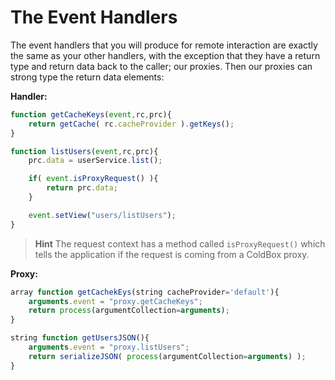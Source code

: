 # The Event Handlers

The event handlers that you will produce for remote interaction are exactly the same as your other handlers, with the exception that they have a return type and return data back to the caller; our proxies. Then our proxies can strong type the return data elements:

**Handler:**

```javascript
function getCacheKeys(event,rc,prc){
    return getCache( rc.cacheProvider ).getKeys();
}

function listUsers(event,rc,prc){
    prc.data = userService.list();

    if( event.isProxyRequest() ){
        return prc.data;
    }

    event.setView("users/listUsers");
}
```

> **Hint** The request context has a method called `isProxyRequest()` which tells the application if the request is coming from a ColdBox proxy.

**Proxy:**

```javascript
array function getCachekEys(string cacheProvider='default'){
    arguments.event = "proxy.getCacheKeys";
    return process(argumentCollection=arguments);
}

string function getUsersJSON(){
    arguments.event = "proxy.listUsers";
    return serializeJSON( process(argumentCollection=arguments) );
}
```
